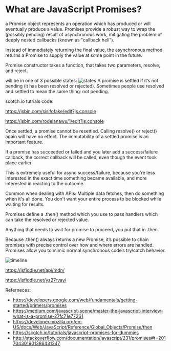 # What are JavaScript Promises?

a Promise object represents an operation which has produced or will eventually produce a value. Promises provide a robust way to wrap the (possibly pending) result of asynchronous work, mitigating the problem of deeply nested callbacks (known as "callback hell").

Instead of immediately returning the final value, the asynchronous method returns a Promise to supply the value at some point in the future.

Promise constructor takes a function, that takes two parameters, resolve, and reject.

will be in one of 3 possible states:
![states](https://raw.githubusercontent.com/basarat/typescript-book/master/images/promise%20states%20and%20fates.png)
A promise is settled if it’s not pending (it has been resolved or rejected). Sometimes people use resolved and settled to mean the same thing: not pending.

scotch.io tutrials code:

https://jsbin.com/sisifofake/edit?js,console

https://jsbin.com/rodelanawu/1/edit?js,console


Once settled, a promise cannot be resettled. Calling resolve() or reject() again will have no effect. The immutability of a settled promise is an important feature.

If a promise has succeeded or failed and you later add a success/failure callback, the correct callback will be called, even though the event took place earlier.

This is extremely useful for async success/failure, because you're less interested in the exact time something became available, and more interested in reacting to the outcome.

Common when dealing with APIs: Multiple data fetches, then do something when it's all done.
You don't want your entire process to be blocked while waiting for results.

Promises define a .then() method which you use to pass handlers which can take the resolved or rejected value.

Anything that needs to wait for promise to proceed, you put that in .then.

Because .then() always returns a new Promise, it’s possible to chain promises with precise control over how and where errors are handled. Promises allow you to mimic normal synchronous code’s try/catch behavior.


![timeline](https://cdn.tutsplus.com/net/uploads/2013/04/promise-validation-promise.png)
 

https://jsfiddle.net/api/mdn/

https://jsfiddle.net/yz27rvay/

 
Referneces:
- https://developers.google.com/web/fundamentals/getting-started/primers/promises
- https://medium.com/javascript-scene/master-the-javascript-interview-what-is-a-promise-27fc71e77261
- https://developer.mozilla.org/en-US/docs/Web/JavaScript/Reference/Global_Objects/Promise/then
- https://scotch.io/tutorials/javascript-promises-for-dummies
- http://stackoverflow.com/documentation/javascript/231/promises#t=201704301901386431347
